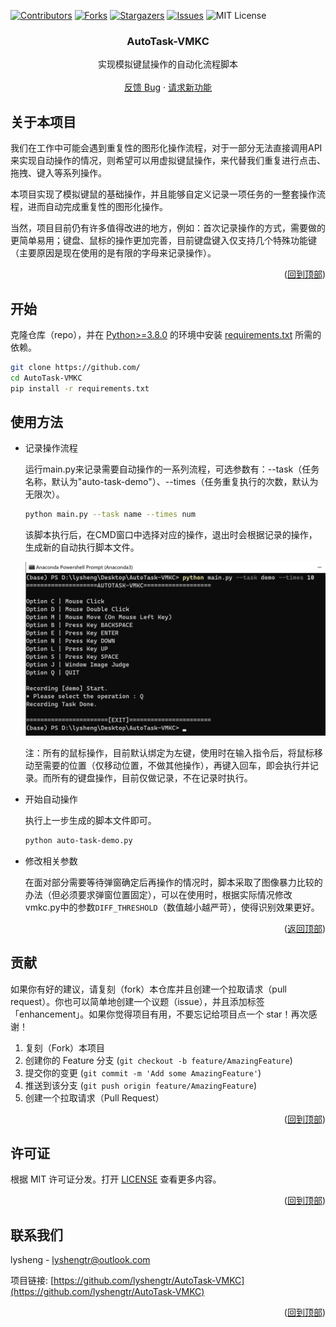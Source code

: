<div id="top"></div>

<!-- 项目 SHIELDS -->
[![Contributors][contributors-shield]][contributors-url]
[![Forks][forks-shield]][forks-url]
[![Stargazers][stars-shield]][stars-url]
[![Issues][issues-shield]][issues-url]
![MIT License][license-shield]

<!-- 项目 LOGO -->
<div align="center">
  <h3 align="center">AutoTask-VMKC</h3>
  <p align="center">
    实现模拟键鼠操作的自动化流程脚本
    <br />
    <br />
    <a href="https://github.com/lyshengtr/AutoTask-VMKC/issues">反馈 Bug</a>
    ·
    <a href="https://github.com/lyshengtr/AutoTask-VMKC/issues">请求新功能</a>
  </p>

</div>

<!-- 关于本项目 -->

## 关于本项目

我们在工作中可能会遇到重复性的图形化操作流程，对于一部分无法直接调用API来实现自动操作的情况，则希望可以用虚拟键鼠操作，来代替我们重复进行点击、拖拽、键入等系列操作。

本项目实现了模拟键鼠的基础操作，并且能够自定义记录一项任务的一整套操作流程，进而自动完成重复性的图形化操作。

当然，项目目前仍有许多值得改进的地方，例如：首次记录操作的方式，需要做的更简单易用；键盘、鼠标的操作更加完善，目前键盘键入仅支持几个特殊功能键（主要原因是现在使用的是有限的字母来记录操作）。

<p align="right">(<a href="#top">回到顶部</a>)</p>

<!-- 开始 -->

## 开始

克隆仓库（repo），并在 [Python>=3.8.0](https://www.python.org) 的环境中安装 [requirements.txt](requirements.txt) 所需的依赖。
```sh
git clone https://github.com/
cd AutoTask-VMKC
pip install -r requirements.txt
```

<!-- 使用方法 示例 -->
## 使用方法

- 记录操作流程

  运行main.py来记录需要自动操作的一系列流程，可选参数有：--task（任务名称，默认为"auto-task-demo"）、--times（任务重复执行的次数，默认为无限次）。

  ```sh
  python main.py --task name --times num
  ```

  该脚本执行后，在CMD窗口中选择对应的操作，退出时会根据记录的操作，生成新的自动执行脚本文件。

  <img src="demo/usage.png" style="zoom:65%;" />

  注：所有的鼠标操作，目前默认绑定为左键，使用时在输入指令后，将鼠标移动至需要的位置（仅移动位置，不做其他操作），再键入回车，即会执行并记录。而所有的键盘操作，目前仅做记录，不在记录时执行。

- 开始自动操作

  执行上一步生成的脚本文件即可。

  ```sh
  python auto-task-demo.py
  ```

- 修改相关参数

  在面对部分需要等待弹窗确定后再操作的情况时，脚本采取了图像暴力比较的办法（但必须要求弹窗位置固定），可以在使用时，根据实际情况修改vmkc.py中的参数`DIFF_THRESHOLD`（数值越小越严苛），使得识别效果更好。


<p align="right">(<a href="#top">返回顶部</a>)</p>

<!-- 贡献 -->

## 贡献

如果你有好的建议，请复刻（fork）本仓库并且创建一个拉取请求（pull request）。你也可以简单地创建一个议题（issue），并且添加标签「enhancement」。如果你觉得项目有用，不要忘记给项目点一个 star！再次感谢！

1. 复刻（Fork）本项目
2. 创建你的 Feature 分支 (`git checkout -b feature/AmazingFeature`)
3. 提交你的变更 (`git commit -m 'Add some AmazingFeature'`)
4. 推送到该分支 (`git push origin feature/AmazingFeature`)
5. 创建一个拉取请求（Pull Request）

<p align="right">(<a href="#top">回到顶部</a>)</p>

<!-- 许可证 -->

## 许可证

根据 MIT 许可证分发。打开 [LICENSE](LICENSE.txt) 查看更多内容。

<p align="right">(<a href="#top">回到顶部</a>)</p>

<!-- 联系我们 -->

## 联系我们

lysheng - lyshengtr@outlook.com

项目链接: [https://github.com/lyshengtr/AutoTask-VMKC](https://github.com/lyshengtr/AutoTask-VMKC)

<p align="right">(<a href="#top">回到顶部</a>)</p>



[contributors-shield]: https://img.shields.io/github/contributors/lyshengtr/AutoTask-VMKC.svg?style=for-the-badge
[contributors-url]: https://github.com/lyshengtr/AutoTask-VMKC/graphs/contributors
[forks-shield]: https://img.shields.io/github/forks/lyshengtr/AutoTask-VMKC.svg?style=for-the-badge
[forks-url]: https://github.com/lyshengtr/AutoTask-VMKC/network/members
[stars-shield]: https://img.shields.io/github/stars/lyshengtr/AutoTask-VMKC.svg?style=for-the-badge
[stars-url]: https://github.com/lyshengtr/AutoTask-VMKC/stargazers
[issues-shield]: https://img.shields.io/github/issues/lyshengtr/AutoTask-VMKC.svg?style=for-the-badge
[issues-url]: https://github.com/lyshengtr/AutoTask-VMKC/issues
[license-shield]: https://img.shields.io/github/license/lyshengtr/AutoTask-VMKC.svg?style=for-the-badge
[license-url]: https://github.com/lyshengtr/AutoTask-VMKC/LICENSE.txt
